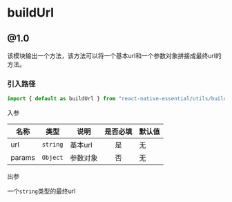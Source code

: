 # buildUrl  

## @1.0  

该模块输出一个方法，该方法可以将一个基本url和一个参数对象拼接成最终url的方法。  

### 引入路径  

```js  
import { default as buildUrl } from "react-native-essential/utils/buildUrl/@1.0";
```  

入参  

| 名称 | 类型 | 说明 | 是否必填 | 默认值 |
| - | - | - | :-: | :- | 
| url | `string` | 基本url | 是 | 无 |   
| params | `Object` | 参数对象 | 否 | 无 |   


出参    

一个`string`类型的最终url
